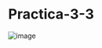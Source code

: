 # Practica-3-3

![image](https://github.com/Sanchez28032001/Practica-3-3/assets/148785096/99916d45-8869-4717-80d6-b9fbc6ff2ce1)
